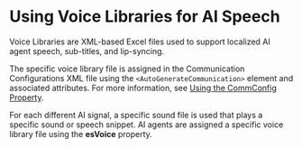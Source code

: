 # Using Voice Libraries for AI Speech<a name="ai-comm-voice-libraries"></a>

Voice Libraries are XML\-based Excel files used to support localized AI agent speech, sub\-titles, and lip\-syncing\. 

The specific voice library file is assigned in the Communication Configurations XML file using the `<AutoGenerateCommunication>` element and associated attributes\. For more information, see [Using the CommConfig Property](ai-comm-config.md)\. 

For each different AI signal, a specific sound file is used that plays a specific sound or speech snippet\. AI agents are assigned a specific voice library file using the **esVoice** property\.